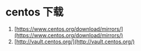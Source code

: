 # centos 下载

<!-- more -->


1. [https://www.centos.org/download/mirrors/](https://www.centos.org/download/mirrors/)
2. [http://vault.centos.org/](http://vault.centos.org/)


